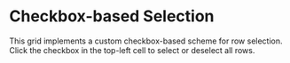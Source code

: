 Checkbox-based Selection
========================

This grid implements a custom checkbox-based scheme for row selection. Click the checkbox in the top-left cell to select or deselect all rows.